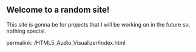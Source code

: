 ## Welcome to a random site!

This site is gonna be for projects that I will be working on in the future so, nothing special.


permalink: /HTML5_Audio_Visualizer/index.html

